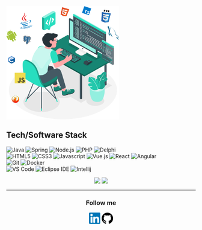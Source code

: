 <img width="300px" height="300px" align="center" title="LinkedIn" src="https://raw.githubusercontent.com/rpcajr/rpcajr/master/images/couto.svg"/>

## Tech/Software Stack
![Java](https://img.shields.io/static/v1?style=for-the-badge&logo=java&message=Java&label=&color=007396&labelColor=000000)
![Spring](https://img.shields.io/static/v1?style=for-the-badge&logo=Spring&message=Spring&label=&color=6DB33F&labelColor=000000)
![Node.js](https://img.shields.io/static/v1?style=for-the-badge&logo=node.js&message=Node.js&label=&color=339933&labelColor=000000)
![PHP](https://img.shields.io/static/v1?style=for-the-badge&logo=php&message=PHP&label=&color=777BB4&labelColor=000000)
![Delphi](https://img.shields.io/static/v1?style=for-the-badge&logo=Delphi&message=Delphi&label=&color=EE1F35&labelColor=000000)
<br/>
![HTML5](https://img.shields.io/static/v1?style=for-the-badge&logo=html5&message=HTML5&label=&color=E34F26&labelColor=000000)
![CSS3](https://img.shields.io/static/v1?style=for-the-badge&logo=css3&message=CSS3&label=&color=1572B6&labelColor=000000)
![Javascript](https://img.shields.io/static/v1?style=for-the-badge&logo=javascript&message=Javascript&label=&color=F7DF1E&labelColor=000000)
![Vue.js](https://img.shields.io/static/v1?style=for-the-badge&logo=vue.js&message=Vue.js&label=&color=4FC08D&labelColor=000000)
![React](https://img.shields.io/static/v1?style=for-the-badge&logo=react&message=React&label=&color=61DAFB&labelColor=000000)
![Angular](https://img.shields.io/static/v1?style=for-the-badge&logo=angular&message=Angular&label=&color=db1e1e&labelColor=000000)
<br/>
![Git](https://img.shields.io/static/v1?style=for-the-badge&logo=git&message=Git&label=&color=F05032&labelColor=000000)
![Docker](https://img.shields.io/static/v1?style=for-the-badge&logo=docker&message=Docker&label=&color=2496ED&labelColor=000000)
<br/>
![VS Code](https://img.shields.io/static/v1?style=for-the-badge&logo=visual-studio-code&message=VS%20Code&label=&color=007ACC&labelColor=000000)
![Eclipse IDE](https://img.shields.io/static/v1?style=for-the-badge&logo=Eclipse-IDE&message=Eclipse%20IDE&label=&color=2C2255&labelColor=000000)
![Intellij](https://img.shields.io/static/v1?style=for-the-badge&logo=Intellij-IDEA&message=Intellij&label=&color=0a63df&labelColor=000000)


<p align="center">    
    <img src = "https://github-readme-stats.vercel.app/api?username=rpcajr&show_icons=true&theme=dark&line_height=40">
    <img src = "https://github-readme-stats.vercel.app/api/top-langs/?username=rpcajr&theme=dark">
    <hr/>    
    <h3 align="center">Follow me</h3>
     <p align="center">
       <a href="https://www.linkedin.com/in/phillipe-couto-70655258/"><img height="30" width="30" title="LinkedIn" src="https://raw.githubusercontent.com/rpcajr/rpcajr/master/images/linkedin.svg"/></a>
       <a href="https://github.com/rpcajr"><img  height="30" width="30"  title="GitHub" src="https://raw.githubusercontent.com/rpcajr/rpcajr/master/images/github.svg"/></a>
    </p>
</p>




